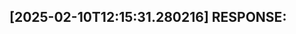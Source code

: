 [2025-02-10T12:15:31.280216] RESPONSE:
--------------------------------------------------------------------------------

